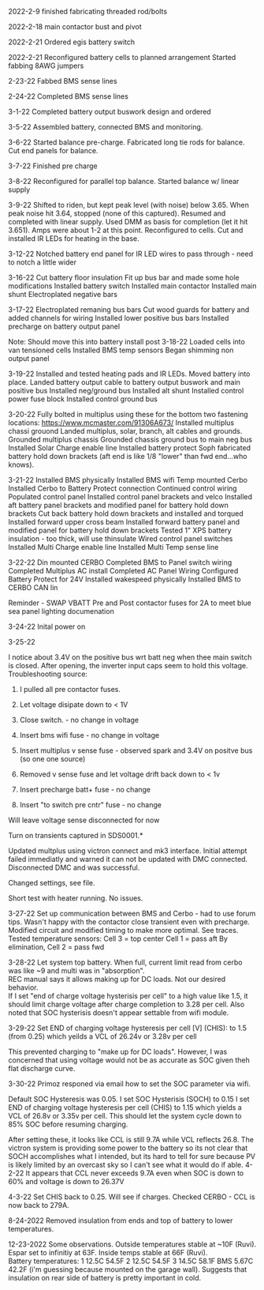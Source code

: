 2022-2-9
finished fabricating threaded rod/bolts

2022-2-18
main contactor bust and pivot

2022-2-21
Ordered egis battery switch

2022-2-21
Reconfigured battery cells to planned arrangement
Started fabbing 8AWG jumpers

2-23-22
Fabbed BMS sense lines

2-24-22
Completed BMS sense lines

3-1-22
Completed battery output buswork design and ordered

3-5-22
Assembled battery, connected BMS and monitoring.

3-6-22
Started balance pre-charge.
Fabricated long tie rods for balance.
Cut end panels for balance.

3-7-22
Finished pre charge

3-8-22
Reconfigured for parallel top balance.
Started balance w/ linear supply

3-9-22
Shifted to riden, but kept peak level (with noise) below 3.65.  When peak noise hit 3.64, stopped (none of this captured).
Resumed and completed with linear supply.  Used DMM as basis for completion (let it hit 3.651).  Amps were about 1-2 at this point.
Reconfigured to cells.
Cut and installed IR LEDs for heating in the base.

3-12-22
Notched battery end panel for IR LED wires to pass through - need to notch a little wider

3-16-22
Cut battery floor insulation
Fit up bus bar and made some hole modifications
Installed battery switch
Installed main contactor
Installed main shunt
Electroplated negative bars

3-17-22
Electroplated remaning bus bars
Cut wood guards for battery and added channels for wiring
Installed lower positive bus bars
Installed precharge on battery output panel

Note: Should move this into battery install post
3-18-22
Loaded cells into van
tensioned cells
Installed BMS temp sensors
Began shimming non output panel

3-19-22
Installed and tested heating pads and IR LEDs.
Moved battery into place.
Landed battery output cable to battery output buswork and main positive bus
Installed neg/ground bus
Installed alt shunt
Installed control power fuse block
Installed control ground bus

3-20-22
Fully bolted in multiplus using these for the bottom two fastening locations: https://www.mcmaster.com/91306A673/
Installed multiplus chassi grouond
Landed multiplus, solar, branch, alt cables and grounds.
Grounded multiplus chassis
Grounded chassis ground bus to main neg bus
Installed Solar Charge enable line
Installed battery protect
Soph fabricated battery hold down brackets (aft end is like 1/8 "lower" than fwd end...who knows).



3-21-22
Installed BMS physically
Installed BMS wifi
Temp mounted Cerbo
Installed Cerbo to Battery Protect connection
Continued control wiring
Populated control panel
Installed control panel brackets and velco
Installed aft battery panel brackets and modified panel for battery hold down brackets
Cut back battery hold down brackets and installed and torqued
Installed forward upper cross beam
Installed forward battery panel and modified panel for battery hold down brackets
Tested 1" XPS battery insulation - too thick, will use thinsulate
Wired control panel switches
Installed Multi Charge enable line
Installed Multi Temp sense line

3-22-22
Din mounted CERBO
Completed BMS to Panel switch wiring
Completed Multiplus AC install
Completed AC Panel Wiring
Configured Battery Protect for 24V
Installed wakespeed physically
Installed BMS to CERBO CAN lin

Reminder - SWAP VBATT Pre and Post contactor fuses for 2A to meet blue sea panel lighting documenation

3-24-22
Inital power on

3-25-22

I notice about 3.4V on the positive bus wrt batt neg when thee main switch is closed.  After opening, the inverter input caps seem to hold this voltage.  Troubleshooting source:

1. I pulled all pre contactor fuses.
2. Let voltage disipate down to < 1V
3. Close switch. - no change in voltage
4. Insert bms wifi fuse - no change in voltage
5. Insert multiplus v sense fuse - observed spark and 3.4V on positve bus (so one one source)

6. Removed v sense fuse and let voltage drift back down to < 1v
7. Insert precharge batt+ fuse - no change
8. Insert "to switch pre cntr" fuse - no change

Will leave voltage sense disconnected for now

Turn on transients captured in SDS0001.*


Updated multplus using victron connect and mk3 interface.  Initial attempt failed immediatly and warned it can not be updated with DMC connected.  Disconnected DMC and was successful.

Changed settings, see file.

Short test with heater running.  No issues.

3-27-22
Set up communication between BMS and Cerbo - had to use forum tips.
Wasn't happy with the contactor close transient even with precharge.  Modified circuit and modified timing to make more optimal.  See traces.
Tested temperature sensors:
Cell 3 = top center
Cell 1 = pass aft
By elimination, Cell 2 = pass fwd

3-28-22
Let system top battery.  When full, current limit read from cerbo was like ~9 and multi was in "absorption".  
REC manual says it allows making up for DC loads.  Not our desired behavior.  
If I set "end of charge voltage hysterisis per cell" to a high value like 1.5, it should limit charge voltage after charge completion to 3.28 per cell.  Also noted that SOC hysterisis doesn't appear settable from wifi module.

3-29-22
Set END of charging voltage hysteresis per cell [V] (CHIS): to 1.5 (from 0.25) which yeilds a VCL of 26.24v or 3.28v per cell

This prevented charging to "make up for DC loads".  However, I was concerned that using voltage would not be as accurate as SOC given theh flat discharge curve.

3-30-22
Primoz responed via email how to set the SOC parameter via wifi.

Default SOC Hysteresis was 0.05.
I set SOC Hysterisis (SOCH) to 0.15
I set END of charging voltage hysteresis per cell (CHIS) to 1.15 which yields a VCL of 26.8v or 3.35v per cell.  This should let the system cycle down to 85% SOC before resuming charging.

After setting these, it looks like CCL is still 9.7A while VCL reflects 26.8.  The victron system is providing some power to the battery so its not clear that SOCH accomplishes what I intended, but its hard to tell for sure because PV is likely limited by an overcast sky so I can't see what it would do if able.
4-2-22
It appears that CCL never exceeds 9.7A even when SOC is down to 60% and voltage is down to 26.37V

4-3-22
Set CHIS back to 0.25.  Will see if charges.
Checked CERBO - CCL is now back to 279A.

8-24-2022
Removed insulation from ends and top of battery to lower temperatures.

12-23-2022
Some observations.  Outside temperatures stable at ~10F (Ruvi).  Espar set to infinitiy at 63F.  Inside temps stable at 66F (Ruvi).  
Battery temperatures:
1   12.5C   54.5F
2   12.5C   54.5F
3   14.5C   58.1F
BMS 5.67C   42.2F (i'm guessing because mounted on the garage wall).  Suggests that insulation on rear side of battery is pretty important in cold.